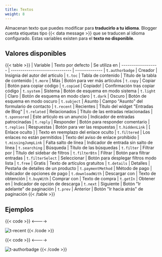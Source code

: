 ```yaml
---
title: Textos
weight: 8
---
```


Almacenan texto que puedes modificar para **traducirlo a tu idioma**. Blogger cuenta etiquetas tipo {{< data message >}} que se traducen al idioma configurado. Estas variables existen para el **texto no disponible**.

## Valores disponibles

{{< table >}}
| Variable            | Texto por defecto               | Se utiliza en
| ------------------- | ------------------------------- | --------------
| `t.authorbadge`     | Creador                         | Insignia del autor del articulo
| `t.toc`             | Tabla de contenido              | Título de la tabla de contenido
| `t.more`            | Más                             | Botón para ver más artículos
| `t.copy`            | Copiar                          | Botón para copiar código
| `t.copied`          | Copiado!                        | Confirmación tras copiar código
| `t.system`          | Sistema                         | Botón de esquema en modo sistema
| `t.light`           | Claro                           | Botón de esquema en modo claro
| `t.dark`            | Oscuro                          | Botón de esquema en modo oscuro
| `t.subject`         | Asunto                          | Campo "Asunto" del formulario de contacto
| `t.recent`          | Recientes                       | Título del widget "Entradas de Blog"
| `t.related`         | Relacionados                    | Título de las entradas relacionadas
| `t.sponsored`       | Este articulo es un anuncio     | Indicador de entradas patrocinadas
| `t.reply`           | Responder                       | Botón para responder comentario
| `t.replies`         | Respuestas                      | Botón para ver las respuestas
| `t.hiddenLink`      | [ Enlace oculto ]               | Texto en reemplazo del enlace oculto
| `t.filtered`        | Los enlaces no están permitidos | Texto del aviso de enlace prohibido
| `t.missingJumpLink` | Falta salto de línea            | Indicador de entrada sin salto de línea
| `t.searching`       | Búsqueda                        | Título de las búsquedas
| `t.filter`          | Filtrar por                     | Título del sidebar de filtros
| `t.filterBtn`       | Filtrar                         | Botón para filtrar entradas
| `t.filterSelect`    | Seleccionar                     | Botón para desplegar filtros modo lista
| `t.free`            | Gratis                          | Texto de artículos gratuitos
| `t.details`         | Detalles                        | Pestaña de detalles de un producto
| `t.paymentMethod`   | Método de pago                  | Indicador de opciones de pago
| `t.downloadWith`    | Descargar con                   | Texto de obtención 
| `t.buyWith`         | Comprar con                     | Texto de compra
| `t.getIn`           | Obtener en                      | Indicador de opción de descarga
| `t.next`            | Siguiente                       | Botón "Ir adelante" de paginación
| `t.prev`            | Anterior                        | Botón "Ir hacia atrás" de paginación
{{< /table >}}

## Ejemplos

{{< code >}}
<Variable name="t.recent" description="Recent posts" type="string" value="Nuevo contenido"/>
<---->

![t-recent](/images/variables/text/t-recent.png)
{{< /code >}}


{{< code >}}
<Variable name="t.authorbadge" description="Author badge" type="string" value="Staff"/>
<---->

![t-authorbadge](/images/variables/text/t-authorbadge.png)
{{< /code >}}
